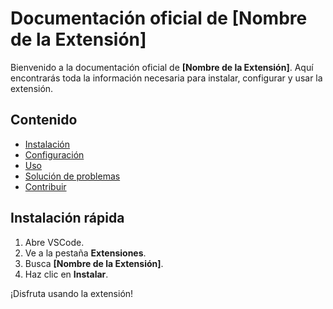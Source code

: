 # Documentación oficial de [Nombre de la Extensión]

Bienvenido a la documentación oficial de **[Nombre de la Extensión]**. Aquí encontrarás toda la información necesaria para instalar, configurar y usar la extensión.

## Contenido

- [Instalación](installation.md)
- [Configuración](configuration.md)
- [Uso](usage.md)
- [Solución de problemas](troubleshooting.md)
- [Contribuir](contributing.md)

## Instalación rápida

1. Abre VSCode.
2. Ve a la pestaña **Extensiones**.
3. Busca **[Nombre de la Extensión]**.
4. Haz clic en **Instalar**.

¡Disfruta usando la extensión!
